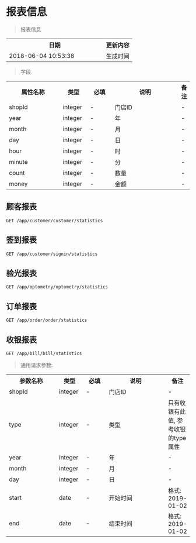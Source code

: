 # 报表信息

> 报表信息

<table>
    <tr>
        <th style="width:250px;">日期</th>
        <th>更新内容</th>
    </tr>
    <tr>
        <td>2018-06-04 10:53:38</td>
        <td>生成时间</td>
    </tr>
</table>

> 字段

<table>
    <tr>
        <th style="width:150px;">属性名称</th>
        <th style="width:60px;">类型</th>
        <th style="width:60px;">必填</th>
        <th style="width:200px;">说明</th>
        <th>备注</th>
    </tr>
    <tr>
        <td>shopId</td>
        <td>integer</td>
        <td>-</td>
        <td>门店ID</td>
        <td>-</td>
    </tr>
    <tr>
        <td>year</td>
        <td>integer</td>
        <td>-</td>
        <td>年</td>
        <td>-</td>
    </tr>
    <tr>
        <td>month</td>
        <td>integer</td>
        <td>-</td>
        <td>月</td>
        <td>-</td>
    </tr>
    <tr>
        <td>day</td>
        <td>integer</td>
        <td>-</td>
        <td>日</td>
        <td>-</td>
    </tr>
    <tr>
        <td>hour</td>
        <td>integer</td>
        <td>-</td>
        <td>时</td>
        <td>-</td>
    </tr>
    <tr>
        <td>minute</td>
        <td>integer</td>
        <td>-</td>
        <td>分</td>
        <td>-</td>
    </tr>
    <tr>
        <td>count</td>
        <td>integer</td>
        <td>-</td>
        <td>数量</td>
        <td>-</td>
    </tr>
    <tr>
        <td>money</td>
        <td>integer</td>
        <td>-</td>
        <td>金额</td>
        <td>-</td>
    </tr>
</table>

## 顾客报表

```
GET /app/customer/customer/statistics
```

## 签到报表

```
GET /app/customer/signin/statistics
```

## 验光报表

```
GET /app/optometry/optometry/statistics
```

## 订单报表

```
GET /app/order/order/statistics
```

## 收银报表

```
GET /app/bill/bill/statistics
```

> 通用请求参数:

<table>
    <tr>
        <th style="width:150px;">参数名称</th>
        <th style="width:60px;">类型</th>
        <th style="width:60px;">必填</th>
        <th style="width:200px;">说明</th>
        <th>备注</th>
    </tr>
    <tr>
        <td>shopId</td>
        <td>integer</td>
        <td>-</td>
        <td>门店ID</td>
        <td>-</td>
    </tr>
    <tr>
        <td>type</td>
        <td>integer</td>
        <td>-</td>
        <td>类型</td>
        <td>只有收银有此值, 参考收银的type属性</td>
    </tr>
    <tr>
        <td>year</td>
        <td>integer</td>
        <td>-</td>
        <td>年</td>
        <td>-</td>
    </tr>
    <tr>
        <td>month</td>
        <td>integer</td>
        <td>-</td>
        <td>月</td>
        <td>-</td>
    </tr>
    <tr>
        <td>day</td>
        <td>integer</td>
        <td>-</td>
        <td>日</td>
        <td>-</td>
    </tr>
    <tr>
        <td>start</td>
        <td>date</td>
        <td>-</td>
        <td>开始时间</td>
        <td>格式: 2019-01-02</td>
    </tr>
    <tr>
        <td>end</td>
        <td>date</td>
        <td>-</td>
        <td>结束时间</td>
        <td>格式: 2019-01-02</td>
    </tr>
</table>